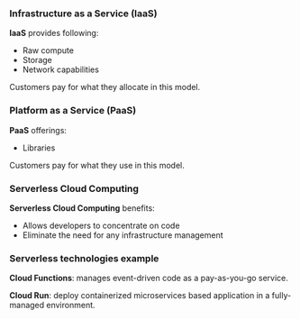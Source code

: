 ### Infrastructure as a Service (IaaS)

**IaaS** provides following:
 - Raw compute
 - Storage
 - Network capabilities

Customers pay for what they allocate in this model. 
### Platform as a Service (PaaS)

**PaaS** offerings:

- Libraries

Customers pay for what they use in this model. 


### Serverless Cloud Computing

**Serverless Cloud Computing** benefits:

- Allows developers to concentrate on code
- Eliminate the need for any infrastructure management 

### Serverless technologies example

**Cloud Functions**: manages event-driven code as a pay-as-you-go service. 

**Cloud Run**: deploy containerized microservices based application in a fully-managed environment.
